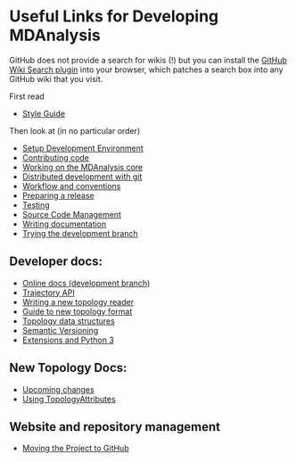 # Useful Links for Developing MDAnalysis #
GitHub does not provide a search for wikis (!) but you can install the [GitHub Wiki Search plugin](https://github.com/linyows/github-wiki-search) into your browser, which patches a search box into any GitHub wiki that you visit.

First read
* [Style Guide](https://github.com/MDAnalysis/mdanalysis/wiki/Style-Guide)

Then look at (in no particular order)
* [Setup Development Environment](https://github.com/MDAnalysis/mdanalysis/wiki/Setup-Development-Environment)
* [Contributing code](https://github.com/MDAnalysis/mdanalysis/wiki/ContributingCode)  
* [Working on the MDAnalysis core](https://github.com/MDAnalysis/mdanalysis/wiki/CoreDevelopment)  
* [Distributed development with git](https://github.com/MDAnalysis/mdanalysis/wiki/DistributedDevelopment)  
* [Workflow and conventions](https://github.com/MDAnalysis/mdanalysis/wiki/DevelopmentWorkflow)  
* [Preparing a release](https://github.com/MDAnalysis/mdanalysis/wiki/PreparingReleases)  
* [Testing](https://github.com/MDAnalysis/mdanalysis/wiki/UnitTests)  
* [Source Code Management](https://github.com/MDAnalysis/mdanalysis/wiki/Source)  
* [Writing documentation](https://github.com/MDAnalysis/mdanalysis/wiki/WritingDocumentation)  
* [Trying the development branch](https://github.com/MDAnalysis/mdanalysis/wiki/DevelopmentBranch)  

## Developer docs:  ##
* [Online docs (development branch)](http://www.mdanalysis.org/mdanalysis/)
* [Trajectory API](http://pythonhosted.org/MDAnalysis/documentation_pages/coordinates/init.html?highlight=trajectory%20api#trajectory-api)  
* [Writing a new topology reader](https://github.com/MDAnalysis/mdanalysis/wiki/Writing-a-Topology-Reader)
* [Guide to new topology format](https://github.com/MDAnalysis/mdanalysis/wiki/Guide-to-new-Topology-format)
* [Topology data structures](https://github.com/MDAnalysis/mdanalysis/wiki/TopologyDataStructures)  
* [Semantic Versioning](https://github.com/MDAnalysis/mdanalysis/wiki/SemanticVersioning)  
* [Extensions and Python 3](https://github.com/MDAnalysis/mdanalysis/wiki/List-of-extensions)

## New Topology Docs: ##
* [Upcoming changes](https://github.com/MDAnalysis/mdanalysis/wiki/Issue363-Changes)
* [Using TopologyAttributes](https://github.com/MDAnalysis/mdanalysis/wiki/Working-with-TopologyAttributes)

## Website and repository management ##
* [Moving the Project to GitHub](https://github.com/MDAnalysis/mdanalysis/wiki/MoveToGitHub)  

